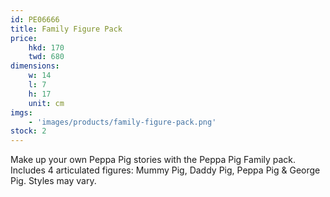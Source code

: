 ```yaml
---
id: PE06666
title: Family Figure Pack
price:
    hkd: 170
    twd: 680
dimensions:
    w: 14
    l: 7
    h: 17
    unit: cm
imgs: 
    - 'images/products/family-figure-pack.png'
stock: 2
---
```

Make up your own Peppa Pig stories with the Peppa Pig Family pack. Includes 4 articulated figures: Mummy Pig, Daddy Pig, Peppa Pig & George Pig. Styles may vary.